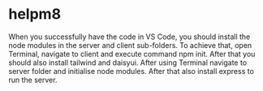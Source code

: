 # helpm8

When you successfully have the code in VS Code, you should install the node modules in the server and client sub-folders. To achieve that, open Terminal, navigate to client and execute command npm init. After that you should also install tailwind and daisyui. After using Terminal navigate to server folder and initialise node modules. After that also install express to run the server.
